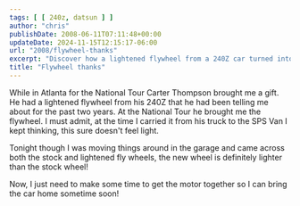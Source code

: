 ```yaml
---
tags: [ [ 240z, datsun ] ]
author: "chris"
publishDate: 2008-06-11T07:11:48+00:00
updateDate: 2024-11-15T12:15:17-06:00
url: "2008/flywheel-thanks"
excerpt: "Discover how a lightened flywheel from a 240Z car turned into a surprise gift during the National Tour in Atlanta."
title: "Flywheel thanks"
---
```


While in Atlanta for the National Tour Carter Thompson brought me a gift. He had a lightened flywheel from his 240Z that he had been telling me about for the past two years. At the National Tour he brought me the flywheel. I must admit, at the time I carried it from his truck to the SPS Van I kept thinking, this sure doesn't feel light.

Tonight though I was moving things around in the garage and came across both the stock and lightened fly wheels, the new wheel is definitely lighter than the stock wheel!

Now, I just need to make some time to get the motor together so I can bring the car home sometime soon!
